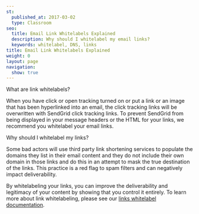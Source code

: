 ```yaml
---
st:
  published_at: 2017-03-02
  type: Classroom
seo:
  title: Email Link Whitelabels Explained
  description: Why should I whitelabel my email links?
  keywords: whitelabel, DNS, links
title: Email Link Whitelabels Explained
weight: 0
layout: page
navigation:
  show: true
---
```


<page-anchor el="h2">
What are link whitelabels?
</page-anchor>

When you have click or open tracking turned on or put a link or an image that has been hyperlinked into an email, the click tracking links will be overwritten with SendGrid click tracking links. To prevent SendGrid from being displayed in your message headers or the HTML for your links, we recommend you whitelabel your email links.

<page-anchor el="h2">
Why should I whitelabel my links?
</page-anchor>

Some bad actors will use third party link shortening services to populate the domains they list in their email content and they do not include their own domain in those links and do this in an attempt to mask the true destination of the links. This practice is a red flag to spam filters and can negatively impact deliverability.

By whitelabeling your links, you can improve the deliverability and legitimacy of your content by showing that you control it entirely. To learn more about link whitelabeling, please see our [links whitelabel documentation]({{root_url}}/User_Guide/Settings/Whitelabel/links.html).
